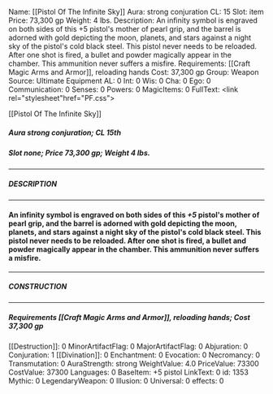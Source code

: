 Name: [[Pistol Of The Infinite Sky]]
Aura: strong conjuration
CL: 15
Slot: item
Price: 73,300 gp
Weight: 4 lbs.
Description: An infinity symbol is engraved on both sides of this +5 pistol's mother of pearl grip, and the barrel is adorned with gold depicting the moon, planets, and stars against a night sky of the pistol's cold black steel. This pistol never needs to be reloaded. After one shot is fired, a bullet and powder magically appear in the chamber. This ammunition never suffers a misfire.
Requirements: [[Craft Magic Arms and Armor]], reloading hands
Cost: 37,300 gp
Group: Weapon
Source: Ultimate Equipment
AL: 0
Int: 0
Wis: 0
Cha: 0
Ego: 0
Communication: 0
Senses: 0
Powers: 0
MagicItems: 0
FullText: <link rel="stylesheet"href="PF.css"><div class="heading"><p class="alignleft">[[Pistol Of The Infinite Sky]]</p><div style="clear: both;"></div></div><div><h5><b>Aura </b>strong conjuration; <b>CL </b>15th</h5><h5><b>Slot </b>none; <b>Price </b>73,300 gp; <b>Weight </b>4 lbs.</h5></div><hr/><div><h5><b>DESCRIPTION</b></h5></div><hr/><div><h4><p>An infinity symbol is engraved on both sides of this <i>+5</i> pistol's mother of pearl grip, and the barrel is adorned with gold depicting the moon, planets, and stars against a night sky of the pistol's cold black steel. This pistol never needs to be reloaded. After one shot is fired, a bullet and powder magically appear in the chamber. This ammunition never suffers a misfire.</p></h4></div><hr/><div><h5><b>CONSTRUCTION</b></h5></div><hr/><div><h5><b>Requirements </b>[[Craft Magic Arms and Armor]], <i>reloading hands</i>; <b>Cost </b>37,300 gp</h5></div>
[[Destruction]]: 0
MinorArtifactFlag: 0
MajorArtifactFlag: 0
Abjuration: 0
Conjuration: 1
[[Divination]]: 0
Enchantment: 0
Evocation: 0
Necromancy: 0
Transmutation: 0
AuraStrength: strong
WeightValue: 4.0
PriceValue: 73300
CostValue: 37300
Languages: 0
BaseItem: +5 pistol
LinkText: 0
id: 1353
Mythic: 0
LegendaryWeapon: 0
Illusion: 0
Universal: 0
effects: 0
